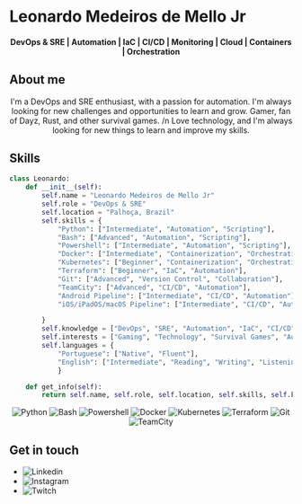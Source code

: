 # Leonardo Medeiros de Mello Jr

#### <center> DevOps & SRE | Automation | IaC | CI/CD | Monitoring | Cloud | Containers | Orchestration

## About me
<center>
I'm a DevOps and SRE enthusiast, with a passion for automation. I'm always looking for new challenges and opportunities to learn and grow.
Gamer, fan of Dayz, Rust, and other survival games. /n
Love technology, and I'm always looking for new things to learn and improve my skills.
</center>

## Skills

```python
class Leonardo:
    def __init__(self):
        self.name = "Leonardo Medeiros de Mello Jr"
        self.role = "DevOps & SRE"
        self.location = "Palhoça, Brazil"
        self.skills = {
            "Python": ["Intermediate", "Automation", "Scripting"],
            "Bash": ["Advanced", "Automation", "Scripting"],
            "Powershell": ["Intermediate", "Automation", "Scripting"],
            "Docker": ["Intermediate", "Containerization", "Orchestration"],
            "Kubernetes": ["Beginner", "Containerization", "Orchestration"],
            "Terraform": ["Beginner", "IaC", "Automation"],
            "Git": ["Advanced", "Version Control", "Collaboration"],
            "TeamCity": ["Advanced", "CI/CD", "Automation"],
            "Android Pipeline": ["Intermediate", "CI/CD", "Automation"],
            "iOS/iPadOS/macOS Pipeline": ["Intermediate", "CI/CD", "Automation"],

        }
        self.knowledge = ["DevOps", "SRE", "Automation", "IaC", "CI/CD", "Monitoring", "Cloud", "Containers", "Orchestration"]
        self.interests = ["Gaming", "Technology", "Survival Games", "Automation", "DevOps", "SRE"]
        self.languages = {
            "Portuguese": ["Native", "Fluent"],
            "English": ["Intermediate", "Reading", "Writing", "Listening"]
            }

    def get_info(self):
        return self.name, self.role, self.location, self.skills, self.knowledge, self.interests, self.languages
```

<center>

![Python](https://img.shields.io/badge/-Python-3776AB?style=flat-square&logo=python&logoColor=white)
![Bash](https://img.shields.io/badge/-Bash-4EAA25?style=flat-square&logo=gnu-bash&logoColor=white)
![Powershell](https://img.shields.io/badge/-Powershell-5391FE?style=flat-square&logo=powershell&logoColor=white)
![Docker](https://img.shields.io/badge/-Docker-2496ED?style=flat-square&logo=docker&logoColor=white)
![Kubernetes](https://img.shields.io/badge/-Kubernetes-326CE5?style=flat-square&logo=kubernetes&logoColor=white)
![Terraform](https://img.shields.io/badge/-Terraform-623CE4?style=flat-square&logo=terraform&logoColor=white)
![Git](https://img.shields.io/badge/-Git-F05032?style=flat-square&logo=git&logoColor=white)
![TeamCity](https://img.shields.io/badge/-TeamCity-000000?style=flat-square&logo=teamcity&logoColor=white)

</center>

## Get in touch

- ![Linkedin](https://img.shields.io/badge/-Leonardo%20Medeiros%20de%20Mello%20Jr-0077B5?style=flat-square&logo=linkedin&logoColor=white&link=https://www.linkedin.com/in/leonardommello/)
- ![Instagram](https://img.shields.io/badge/-@leonardommello-E4405F?style=flat-square&logo=instagram&logoColor=white&link=https://www.instagram.com/leonardommello/)
- ![Twitch](https://img.shields.io/badge/-leonardommjr-9146FF?style=flat-square&logo=twitch&logoColor=white&link=https://www.twitch.tv/leonardommjr)
